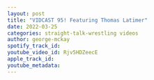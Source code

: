 ```yaml
---
layout: post
title: "VIDCAST 95! Featuring Thomas Latimer"
date: 2022-03-25
categories: straight-talk-wrestling videos
author: george-mckay
spotify_track_id: 
youtube_video_id: Rjv5HDZeecE
apple_track_id: 
youtube_metadata: 
---
```

